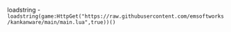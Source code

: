 loadstring - ```loadstring(game:HttpGet("https://raw.githubusercontent.com/emsoftworks/kankanware/main/main.lua",true))()```
